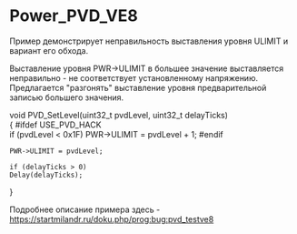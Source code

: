 ﻿# Power_PVD_VE8

Пример демонстрирует неправильность выставления уровня ULIMIT и вариант его обхода.

Выставление уровня PWR->ULIMIT в большее значение выставляется неправильно - не соответствует установленному напряжению. Предлагается "разгонять" выставление уровня предварительной записью большего значения.

  void PVD_SetLevel(uint32_t pvdLevel, uint32_t delayTicks)  
  {
    #ifdef USE_PVD_HACK  
      if (pvdLevel < 0x1F)
        PWR->ULIMIT = pvdLevel + 1;
    #endif 
  
    PWR->ULIMIT = pvdLevel;
  
    if (delayTicks > 0)  
    Delay(delayTicks);  
  }

Подробнее описание примера здесь - https://startmilandr.ru/doku.php/prog:bug:pvd_testve8